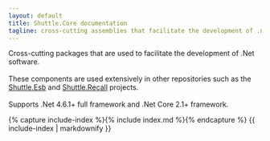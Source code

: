 ```yaml
---
layout: default
title: Shuttle.Core documentation
tagline: cross-cutting assemblies that facilitate the development of .net software
---
```

<div class='overview display-4'>Cross-cutting packages that are used to facilitate the development of .Net software.</div>
<br/>
<div class='lead'>
    These components are used extensively in other repositories such as the <a href='http://shuttle.github.io/shuttle-esb/' target='_blank'>Shuttle.Esb</a> and <a href='http://shuttle.github.io/shuttle-recall/' target='_blank'>Shuttle.Recall</a> projects.
</div>
<br/>
<div class="alert alert-success" role="alert">
    Supports .Net 4.6.1+ full framework and .Net Core 2.1+ framework.
</div>

{% capture include-index %}{% include index.md %}{% endcapture %}
{{ include-index | markdownify }}

